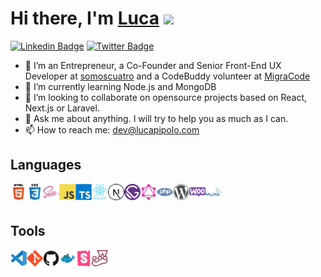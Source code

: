 # Hi there, I'm [Luca](https://www.lucapipolo.com) <img src="https://media.giphy.com/media/hvRJCLFzcasrR4ia7z/giphy.gif" width="32px">

[![Linkedin Badge](https://img.shields.io/badge/-Luca%20Pipolo-blue?style=flat&logo=Linkedin&logoColor=white&link=https://www.linkedin.com/in/lucapipolo/)](https://www.linkedin.com/in/lucapipolo/)
[![Twitter Badge](https://img.shields.io/badge/-@luca_pipolo-1ca0f1?style=flat&labelColor=1ca0f1&logo=twitter&logoColor=white&link=https://twitter.com/luca_pipolo)](https://twitter.com/luca_pipolo)


- 🔭 I’m an Entrepreneur, a Co-Founder and Senior Front-End UX Developer at [somoscuatro](https://somoscuatro.es) and a CodeBuddy volunteer at [MigraCode](https://migracode.openculturalcenter.org/)
- 🌱 I’m currently learning Node.js and MongoDB
- 👯 I’m looking to collaborate on opensource projects based on React, Next.js or Laravel.
- 💬 Ask me about anything. I will try to help you as much as I can.
- 📫 How to reach me: [dev@lucapipolo.com](dev@lucapipolo.com)

## Languages

<img align="left" alt="HTML5" width="26px" src="https://raw.githubusercontent.com/devicons/devicon/master/icons/html5/html5-original-wordmark.svg" />
<img align="left" alt="CSS3" width="26px" src="https://raw.githubusercontent.com/devicons/devicon/master/icons/css3/css3-original-wordmark.svg" />
<img align="left" alt="Sass" width="26px" src="https://raw.githubusercontent.com/devicons/devicon/master/icons/sass/sass-original.svg" />
<img align="left" alt="JavaScript" width="26px" src="https://raw.githubusercontent.com/devicons/devicon/master/icons/javascript/javascript-original.svg" />
<img align="left" alt="TypeScript" width="26px" src="https://raw.githubusercontent.com/devicons/devicon/master/icons/typescript/typescript-original.svg" />
<img align="left" alt="React" width="26px" src="https://raw.githubusercontent.com/devicons/devicon/master/icons/react/react-original-wordmark.svg" />
<img align="left" alt="Next.js" width="26px" src="https://raw.githubusercontent.com/devicons/devicon/master/icons/nextjs/nextjs-line.svg" />
<img align="left" alt="Gatsby" width="26px" src="https://github.com/devicons/devicon/blob/master/icons/gatsby/gatsby-original.svg" />
<img align="left" alt="GraphQL" width="26px" src="https://github.com/devicons/devicon/blob/master/icons/graphql/graphql-plain.svg" />
<img align="left" alt="PHP" width="26px" src="https://github.com/devicons/devicon/blob/master/icons/php/php-plain.svg" />
<img align="left" alt="WordPress" width="26px" src="https://github.com/devicons/devicon/blob/master/icons/wordpress/wordpress-plain.svg" />
<img align="left" alt="WooCommerce" width="26px" src="https://github.com/devicons/devicon/blob/master/icons/woocommerce/woocommerce-plain.svg" />
<img align="left" alt="MySQL" width="26px" src="https://github.com/devicons/devicon/blob/master/icons/mysql/mysql-plain-wordmark.svg" />

<br>
<br>

## Tools

<img align="left" alt="Visual Studio Code" width="26px" src="https://github.com/devicons/devicon/blob/master/icons/vscode/vscode-original.svg" />
<img align="left" alt="Git" width="26px" src="https://github.com/devicons/devicon/blob/master/icons/git/git-original.svg" />
<img align="left" alt="GitHub" width="26px" src="https://github.com/devicons/devicon/blob/master/icons/github/github-original.svg"/>
<img align="left" alt="Docker" width="26px" src="https://github.com/devicons/devicon/blob/master/icons/docker/docker-original.svg"/>
<img align="left" alt="Storybook" width="26px" src="https://github.com/devicons/devicon/blob/master/icons/storybook/storybook-original.svg" />
<img align="left" alt="Jest" width="26px" src="https://github.com/devicons/devicon/blob/master/icons/jest/jest-plain.svg" />

<br>
<br>
